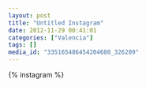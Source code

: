 ```yaml
---
layout: post
title: "Untitled Instagram"
date: 2012-11-29 00:41:01
categories: ["Valencia"]
tags: []
media_id: "335165486454204688_326209"
---
```


{% instagram %}
